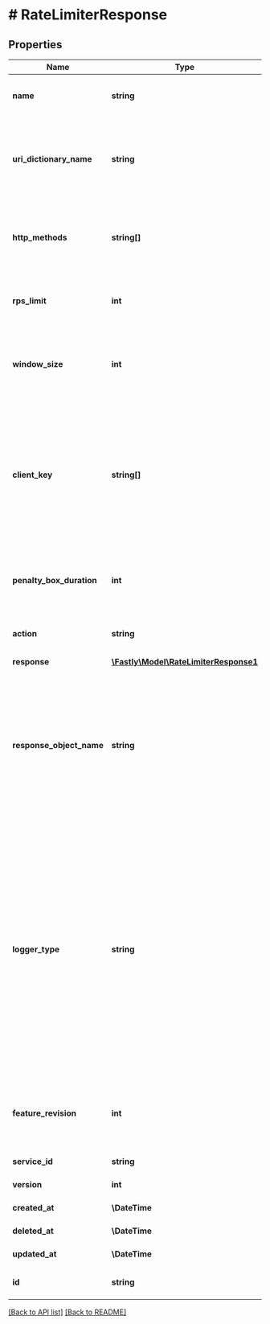 # # RateLimiterResponse

## Properties

Name | Type | Description | Notes
------------ | ------------- | ------------- | -------------
**name** | **string** | A human readable name for the rate limiting rule. | [optional] 
**uri_dictionary_name** | **string** | The name of an Edge Dictionary containing URIs as keys. If not defined or `null`, all origin URIs will be rate limited. | [optional] 
**http_methods** | **string[]** | Array of HTTP methods to apply rate limiting to. | [optional]  [one of: 'HEAD', 'OPTIONS', 'GET', 'POST', 'PUT', 'PATCH', 'DELETE', 'TRACE']
**rps_limit** | **int** | Upper limit of requests per second allowed by the rate limiter. | [optional] 
**window_size** | **int** | Number of seconds during which the RPS limit must be exceeded in order to trigger a violation. | [optional]  [one of: 1, 10, 60]
**client_key** | **string[]** | Array of VCL variables used to generate a counter key to identify a client. Example variables include `req.http.Fastly-Client-IP`, `req.http.User-Agent`, or a custom header like `req.http.API-Key`. | [optional] 
**penalty_box_duration** | **int** | Length of time in minutes that the rate limiter is in effect after the initial violation is detected. | [optional] 
**action** | **string** | The action to take when a rate limiter violation is detected. | [optional]  [one of: 'response', 'response_object', 'log_only']
**response** | [**\Fastly\Model\RateLimiterResponse1**](RateLimiterResponse1.md) |  | [optional] 
**response_object_name** | **string** | Name of existing response object. Required if `action` is `response_object`. Note that the rate limiter response is only updated to reflect the response object content when saving the rate limiter configuration. | [optional] 
**logger_type** | **string** | Name of the type of logging endpoint to be used when action is `log_only`. The logging endpoint type is used to determine the appropriate log format to use when emitting log entries. | [optional]  [one of: 'azureblob', 'bigquery', 'cloudfiles', 'datadog', 'digitalocean', 'elasticsearch', 'ftp', 'gcs', 'googleanalytics', 'heroku', 'honeycomb', 'http', 'https', 'kafka', 'kinesis', 'logentries', 'loggly', 'logshuttle', 'newrelic', 'openstack', 'papertrail', 'pubsub', 's3', 'scalyr', 'sftp', 'splunk', 'stackdriver', 'sumologic', 'syslog']
**feature_revision** | **int** | Revision number of the rate limiting feature implementation. Defaults to the most recent revision. | [optional] 
**service_id** | **string** |  | [optional] [readonly] 
**version** | **int** |  | [optional] [readonly] 
**created_at** | **\DateTime** | Date and time in ISO 8601 format. | [optional] [readonly] 
**deleted_at** | **\DateTime** | Date and time in ISO 8601 format. | [optional] [readonly] 
**updated_at** | **\DateTime** | Date and time in ISO 8601 format. | [optional] [readonly] 
**id** | **string** | Alphanumeric string identifying the rate limiter. | [optional] 


[[Back to API list]](../../README.md#endpoints) [[Back to README]](../../README.md)
